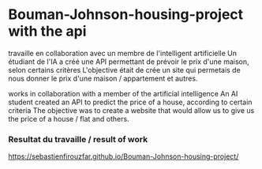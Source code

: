 # Bouman-Johnson-housing-project with the api 

travaille en collaboration avec un membre de l'intelligent artificielle 
Un étudiant de l'IA a créé une API permettant de prévoir le prix d'une maison, selon certains critères
L'objective était de crée un site qui permetais de nous donner le prix d'une maison / appartement et autres.

works in collaboration with a member of the artificial intelligence 
An AI student created an API to predict the price of a house, according to certain criteria
The objective was to create a website that would allow us to give us the price of a house / flat and others.

### Resultat du travaille / result of work 
https://sebastienfirouzfar.github.io/Bouman-Johnson-housing-project/
